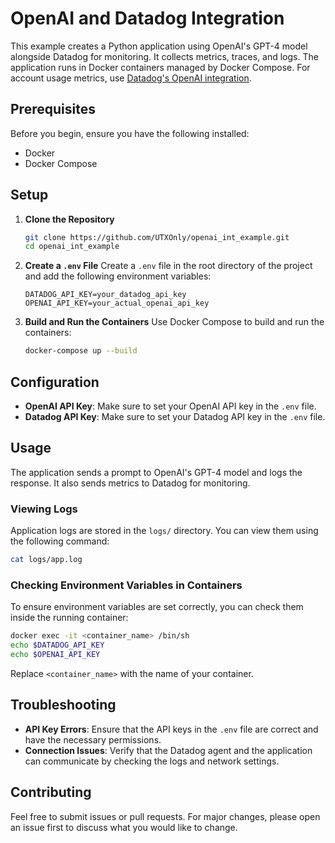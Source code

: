 
# OpenAI and Datadog Integration

This example creates a Python application using OpenAI's GPT-4 model alongside Datadog for monitoring. It collects metrics, traces, and logs. The application runs in Docker containers managed by Docker Compose. For account usage metrics, use [Datadog's OpenAI integration](https://app.datadoghq.com/integrations/openai?search=openai).


## Prerequisites

Before you begin, ensure you have the following installed:
- Docker
- Docker Compose

## Setup

1. **Clone the Repository**
   ```sh
   git clone https://github.com/UTXOnly/openai_int_example.git
   cd openai_int_example
   ```

2. **Create a `.env` File**
   Create a `.env` file in the root directory of the project and add the following environment variables:
   ```env
   DATADOG_API_KEY=your_datadog_api_key
   OPENAI_API_KEY=your_actual_openai_api_key
   ```

3. **Build and Run the Containers**
   Use Docker Compose to build and run the containers:
   ```sh
   docker-compose up --build
   ```


## Configuration

- **OpenAI API Key**: Make sure to set your OpenAI API key in the `.env` file.
- **Datadog API Key**: Make sure to set your Datadog API key in the `.env` file.

## Usage

The application sends a prompt to OpenAI's GPT-4 model and logs the response. It also sends metrics to Datadog for monitoring.

### Viewing Logs

Application logs are stored in the `logs/` directory. You can view them using the following command:
```sh
cat logs/app.log
```

### Checking Environment Variables in Containers

To ensure environment variables are set correctly, you can check them inside the running container:
```sh
docker exec -it <container_name> /bin/sh
echo $DATADOG_API_KEY
echo $OPENAI_API_KEY
```

Replace `<container_name>` with the name of your container.

## Troubleshooting

- **API Key Errors**: Ensure that the API keys in the `.env` file are correct and have the necessary permissions.
- **Connection Issues**: Verify that the Datadog agent and the application can communicate by checking the logs and network settings.

## Contributing

Feel free to submit issues or pull requests. For major changes, please open an issue first to discuss what you would like to change.

